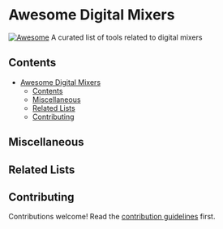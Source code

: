 # Awesome Digital Mixers
[![Awesome](https://awesome.re/badge.svg)](https://awesome.re)
A curated list of tools related to digital mixers

## Contents
- [Awesome Digital Mixers](#awesome-digital-mixers)
  - [Contents](#contents)
  - [Miscellaneous](#miscellaneous)
  - [Related Lists](#related-lists)
  - [Contributing](#contributing)

## Miscellaneous

## Related Lists

## Contributing

Contributions welcome! Read the [contribution guidelines](contributing.md) first.
